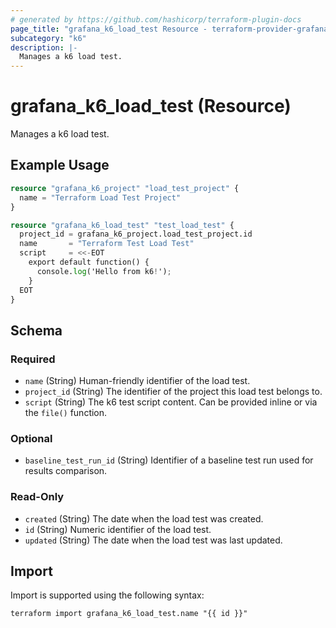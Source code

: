 ```yaml
---
# generated by https://github.com/hashicorp/terraform-plugin-docs
page_title: "grafana_k6_load_test Resource - terraform-provider-grafana"
subcategory: "k6"
description: |-
  Manages a k6 load test.
---
```


# grafana_k6_load_test (Resource)

Manages a k6 load test.

## Example Usage

```terraform
resource "grafana_k6_project" "load_test_project" {
  name = "Terraform Load Test Project"
}

resource "grafana_k6_load_test" "test_load_test" {
  project_id = grafana_k6_project.load_test_project.id
  name       = "Terraform Test Load Test"
  script     = <<-EOT
    export default function() {
      console.log('Hello from k6!');
    }
  EOT
}
```

<!-- schema generated by tfplugindocs -->
## Schema

### Required

- `name` (String) Human-friendly identifier of the load test.
- `project_id` (String) The identifier of the project this load test belongs to.
- `script` (String) The k6 test script content. Can be provided inline or via the `file()` function.

### Optional

- `baseline_test_run_id` (String) Identifier of a baseline test run used for results comparison.

### Read-Only

- `created` (String) The date when the load test was created.
- `id` (String) Numeric identifier of the load test.
- `updated` (String) The date when the load test was last updated.

## Import

Import is supported using the following syntax:

```shell
terraform import grafana_k6_load_test.name "{{ id }}"
```
